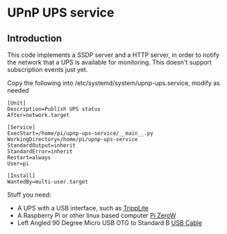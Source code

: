 # UPnP UPS service

## Introduction

This code implements a SSDP server and a HTTP server, in order to notify the network that a UPS is available for monitoring. This doesn't support subscription events just yet.

Copy the following into /etc/systemd/system/upnp-ups.service, modify as needed
```
[Unit]
Description=Publish UPS status
After=network.target

[Service]
ExecStart=/home/pi/upnp-ups-service/__main__.py
WorkingDirectory=/home/pi/upnp-ups-service
StandardOutput=inherit
StandardError=inherit
Restart=always
User=pi

[Install]
WantedBy=multi-user.target
```

Stuff you need:
 * A UPS with a USB interface, such as [TrippLite](https://amzn.to/2F5V4aA)
 * A Raspberry Pi or other linux based computer [Pi ZeroW](https://amzn.to/2qsbRdQ)
 * Left Angled 90 Degree Micro USB OTG to Standard B [USB Cable](https://amzn.to/2qpZZcq)

